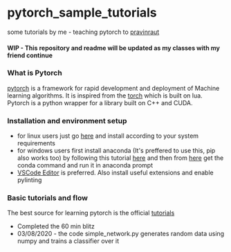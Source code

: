 # pytorch_sample_tutorials
some tutorials by me - teaching pytorch to [pravinraut](https://github.com/pravinraut)
#### WIP - This repository and readme will be updated as my classes with my friend continue 
### What is Pytorch
[pytorch](https://pytorch.org/) is a framework for rapid development and deployment of Machine learning algorithms. It is inspired from the [torch](http://torch.ch/) which is built on lua. Pytorch is a python wrapper for a library built on C++ and CUDA. 
### Installation and environment setup
- for linux users just go [here](https://pytorch.org/get-started/locally/) and install according to your system requirements
- for windows users first install anaconda (It's preffered to use this, pip also works too) by following this tutorial [here](https://www.datacamp.com/community/tutorials/installing-anaconda-windows) and then from [here](https://pytorch.org/get-started/locally/) get the conda command and run it in anaconda prompt
- [VSCode Editor](https://code.visualstudio.com/) is preferred. Also install useful extensions and enable pylinting
### Basic tutorials and flow
The best source for learning pytorch is the official [tutorials](https://pytorch.org/tutorials/)
- Completed the 60 min blitz
- 03/08/2020 - the code simple_network.py generates random data using numpy and trains a classifier over it
